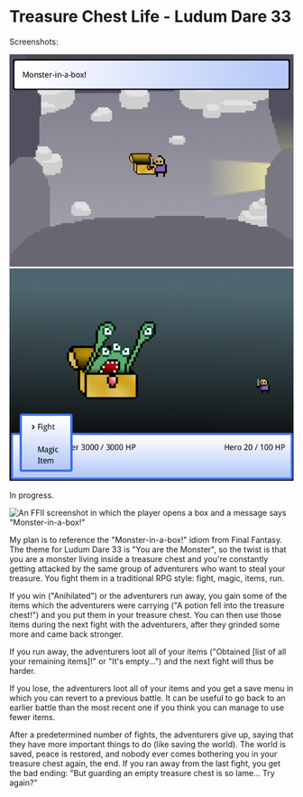 Treasure Chest Life - Ludum Dare 33
===

Screenshots:

![Screenshot of a the hero opening a chest. A message says: "Monster-in-a-box!"](monsterinabox-screenshot.png)  
![Screenshot of a standard RPG-style fight between a hero fights a monster, but the menu of commands is on the side of the monster.](fight-screenshot.png)

In progress.

![An FFII screenshot in which the player opens a box and a message says "Monster-in-a-box!"](http://img1.wikia.nocookie.net/__cb20100709014445/finalfantasy/images/5/54/Monster_in_a_box_FFII.png)

My plan is to reference the "Monster-in-a-box!" idiom from Final Fantasy. The theme for Ludum Dare 33 is "You are the Monster", so the twist is that you are a monster living inside a treasure chest and you're constantly getting attacked by the same group of adventurers who want to steal your treasure. You fight them in a traditional RPG style: fight, magic, items, run.

If you win ("Anihilated") or the adventurers run away, you gain some of the items which the adventurers were carrying ("A potion fell into the treasure chest!") and you put them in your treasure chest. You can then use those items during the next fight with the adventurers, after they grinded some more and came back stronger.

If you run away, the adventurers loot all of your items ("Obtained [list of all your remaining items]!" or "It's empty...") and the next fight will thus be harder.

If you lose, the adventurers loot all of your items and you get a save menu in which you can revert to a previous battle. It can be useful to go back to an earlier battle than the most recent one if you think you can manage to use fewer items.

After a predetermined number of fights, the adventurers give up, saying that they have more important things to do (like saving the world). The world is saved, peace is restored, and nobody ever comes bothering you in your treasure chest again, the end. If you ran away from the last fight, you get the bad ending: "But guarding an empty treasure chest is so lame... Try again?"
